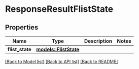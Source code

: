 # ResponseResultFlistState

## Properties

Name | Type | Description | Notes
------------ | ------------- | ------------- | -------------
**flist_state** | [**models::FlistState**](FlistState.md) |  | 

[[Back to Model list]](../README.md#documentation-for-models) [[Back to API list]](../README.md#documentation-for-api-endpoints) [[Back to README]](../README.md)


